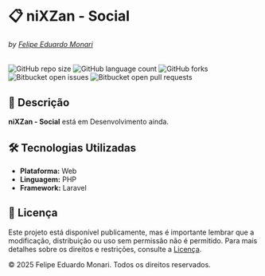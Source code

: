 # 📋 niXZan - Social  
###### by <a href="https://github.com/Monari14">Felipe Eduardo Monari</a>  

![GitHub repo size](https://img.shields.io/github/repo-size/Monari14/niXZan-social?style=for-the-badge)
![GitHub language count](https://img.shields.io/github/languages/count/Monari14/niXZan-social?style=for-the-badge)
![GitHub forks](https://img.shields.io/github/forks/Monari14/niXZan-social?style=for-the-badge)
![Bitbucket open issues](https://img.shields.io/bitbucket/issues/Monari14/niXZan-social?style=for-the-badge)
![Bitbucket open pull requests](https://img.shields.io/bitbucket/pr-raw/Monari14/niXZan-social?style=for-the-badge)

## 📜 Descrição  
<p>
  <strong>niXZan - Social</strong> está em Desenvolvimento ainda.
</p>

## 🛠️ Tecnologias Utilizadas  
- **Plataforma:** Web  
- **Linguagem:** PHP  
- **Framework:** Laravel  

## 📄 Licença  
<p>
  
Este projeto está disponível publicamente, mas é importante lembrar que a modificação, distribuição ou uso sem permissão não é permitido. Para mais detalhes sobre os direitos e restrições, consulte a [Licença](LICENSE).

© 2025 Felipe Eduardo Monari. Todos os direitos reservados.
</p>
